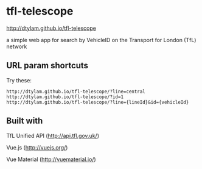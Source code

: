 # tfl-telescope
http://dtylam.github.io/tfl-telescope

a simple web app for search by VehicleID on the Transport for London (TfL) network

## URL param shortcuts
Try these:
```
http://dtylam.github.io/tfl-telescope/?line=central
http://dtylam.github.io/tfl-telescope/?id=1
http://dtylam.github.io/tfl-telescope/?line={lineId}&id={vehicleId}
```

## Built with

TfL Unified API (http://api.tfl.gov.uk/)

Vue.js (http://vuejs.org/)

Vue Material (http://vuematerial.io/)